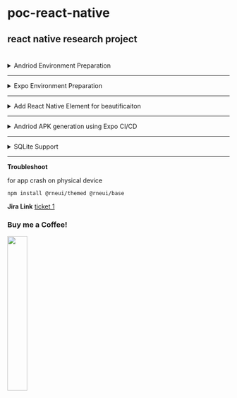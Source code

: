 # poc-react-native

## react native research project

# [](https://github.com/mnhmilu/poc-react-native/edit/main/README.md#steps)


<details>
  <summary>Andriod Environment Preparation</summary>

  ### Andriod Environment

* Download Android studio and configure environment


> nano $HOME/.bashrc

Append below lines

```shell

export ANDROID_HOME=$HOME/Android/Sdk
export PATH=$PATH:$ANDROID_HOME/emulator
export PATH=$PATH:$ANDROID_HOME/tools
export PATH=$PATH:$ANDROID_HOME/tools/bin
export PATH=$PATH:$ANDROID_HOME/platform-tools

```

### configure emulator


   [How to Configure Emulator](https://docs.expo.dev/workflow/android-studio-emulator/)


> npx expo run:android --variant release

or 

-- press a to open andriod emulator || r for reload from regular command

To see log: 

`npx react-native log-android --verbose`


> open another tab to see the log if application crash



</details>

---
<details>
  <summary>Expo Environment Preparation</summary>


**signup in expo.dev**

`expo login`

`npm install -g expo-cli`

`expo init MyTSProject`

will generate es file

     npm install --global expo-cli eas-cli

     eas build -p android --profile preview

`npx expo run`


> go to expo.dev web and see the build progress ,when finish press install button and rest of the installation process with QR code

### Resources:

Getting Started with Expo [Ref](https://reactnative.dev/docs/0.62/typescript)


</details>  

---

<details>
  <summary>Add React Native Element for beautificaiton</summary>


[add react-native element for beautiful UI](https://github.com/react-native-elements/react-native-elements/tree/next)


[Icon Reference](https://icons.expo.fyi/)


</details>


---



<details>
  <summary>Andriod APK generation using Expo CI/CD</summary>


- build process [Ref](https://dev.to/chinmaymhatre/how-to-generate-apk-using-react-native-expo-kae)

**signup in expo.dev**

`expo login`

`npm install -g expo-cli`

`expo init MyTSProject`

will generate es file

     npm install --global expo-cli eas-cli

     eas build -p android --profile preview

> go to expo.dev web and see the build progress ,when finish press install button and rest of the installation process with QR code

</details>  

---

<details>
  <summary>SQLite Support</summary>
  
  ### Resources
  
> https://www.youtube.com/watch?v=1kSLd9oQX7c&t=15s

> https://github.com/chelseafarley/expo-sqlite-tutorial/blob/main/App.js

Note: sqlite don't run on web , use emulator or expo go mobile app to view the change

### Prerequisite

```js
// expo add expo-sqlite
// expo add expo-file-system
// expo add expo-document-picker
// expo add expo-sharing
// expo add expo-dev-client

```

</details>


---

**Troubleshoot**

for app crash on physical device

    npm install @rneui/themed @rneui/base

**Jira Link**
[ticket 1](https://mnhmilu.atlassian.net/browse/PER-46)


### Buy me a Coffee! 

<img src="https://github.com/mnhmilu/microservice/blob/main/bmc_qr.png"  width="30%" height="30%">



